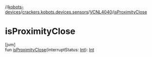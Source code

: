 //[kobots-devices](../../../index.md)/[crackers.kobots.devices.sensors](../index.md)/[VCNL4040](index.md)/[isProximityClose](is-proximity-close.md)

# isProximityClose

[jvm]\
fun [isProximityClose](is-proximity-close.md)(interruptStatus: [Int](https://kotlinlang.org/api/latest/jvm/stdlib/kotlin/-int/index.html)): [Int](https://kotlinlang.org/api/latest/jvm/stdlib/kotlin/-int/index.html)
